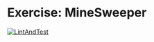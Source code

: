 # Exercise: MineSweeper

[![LintAndTest](https://github.com/mici-que/MineSweeper/actions/workflows/lint_and_test.yml/badge.svg)](https://github.com/mici-que/MineSweeper/actions/workflows/lint_and_test.yml)

